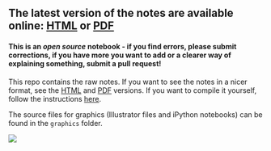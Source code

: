 ## The latest version of the notes are available online: [HTML](http://frnsys.com/notes/ai/) or [PDF](http://frnsys.com/notes/ai/ai_notes.pdf)

#### This is an _open source_ notebook - if you find errors, please submit corrections, if you have more you want to add or a clearer way of explaining something, submit a pull request!

This repo contains the raw notes. If you want to see the notes in a nicer format, see the [HTML](http://frnsys.com/notes/ai/) and [PDF](http://frnsys.com/notes/ai/ai_notes.pdf) versions. If you want to compile it yourself, follow the instructions [here](compile/readme.md).

The source files for graphics (Illustrator files and iPython notebooks) can be found in the `graphics` folder.

![](graphics/cover/ai_notes.jpg)
